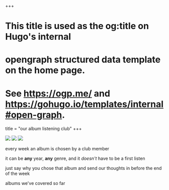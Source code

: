 +++
# This title is used as the og:title on Hugo's internal
# opengraph structured data template on the home page.
# See https://ogp.me/ and https://gohugo.io/templates/internal#open-graph.
title = "our album listening club"
+++

![](/images/construction_pika.gif)
![](/images/construction_da.gif)
![](/images/construction_badass.gif)

every week an album is chosen by a club member

it can be **any** year, **any** genre, and it *doesn't* have to be a first listen

just say why you chose that album and send our thoughts in before the end of the week

albums we've covered so far
